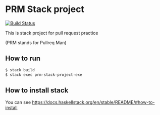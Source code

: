 # PRM Stack project
[![Build Status](https://travis-ci.org/pullreq-man/prm-stack-project.svg?branch=feature%2Ftravis)](https://travis-ci.org/pullreq-man/prm-stack-project)

This is stack project for pull request practice

(PRM stands for Pullreq Man)

## How to run

```sh
$ stack build
$ stack exec prm-stack-project-exe
```

## How to install stack

You can see https://docs.haskellstack.org/en/stable/README/#how-to-install

